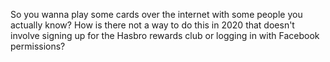 So you wanna play some cards over the internet with some people you actually know? How is there not a way to do this in 2020 that doesn't involve signing up for the Hasbro rewards club or logging in with Facebook permissions?